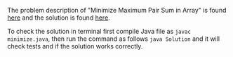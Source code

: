 The problem description of "Minimize Maximum Pair Sum in Array" is found [here](https://leetcode.com/problems/minimize-maximum-pair-sum-in-array/) and the solution is found [here](https://github.com/aurimas13/Solutions-To-Problems/blob/main/LeetCode/Java%20Solutions/Minimize%20Maximum%20Pair%20Sum%20in%20Array/minimize.java).

To check the solution in terminal first compile Java file as `javac minimize.java`, then run the command as follows `java Solution` and it will check tests and if the solution works correctly.